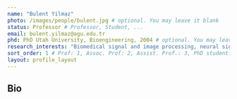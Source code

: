 ```yaml
---
name: "Bulent Yilmaz"
photo: /images/people/bulent.jpg # optional. You may leave it blank 
status: Professor # Professor, Student, ... 
email: bulent.yilmaz@agu.edu.tr
phd: PhD Utah University, Bioengineering, 2004 # optional. You may leave it blank
research_interests: "Biomedical signal and image processing, neural signal analysis, brain-computer interface, sleep analysis, computational cardiology, pattern recognition/classification"
sort_order: 1 # Prof: 1, Assoc. Prof: 2, Assist. Prof.: 3, PhD student: 4, MSc student: 5, Undergrad student: 6
layout: profile_layout
---
```

## Bio

